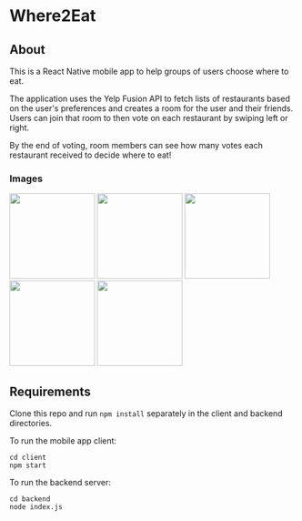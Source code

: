 # Where2Eat

## About

This is a React Native mobile app to help groups of users choose where to eat. 

The application uses the Yelp Fusion API to fetch
lists of restaurants based on the user's preferences and creates a room for the user and their friends. 
Users can join that room to then vote on each restaurant by swiping left or right.

By the end of voting, room members can see how many votes each restaurant received to decide where to eat!

### Images
<p float="left">

<img src="https://user-images.githubusercontent.com/91432012/185587637-0f095c01-7f3a-4190-a4f0-db1ad8497c60.png" width="150">
<img src="https://user-images.githubusercontent.com/91432012/185588519-71e18e1b-ccb2-4cb2-8ce0-f7920c442db5.png" width="150">
<img src="https://user-images.githubusercontent.com/91432012/185588934-e5736b1e-09da-47e3-bcef-f46217ddd9d2.png" width="150">
<!-- <img src="https://user-images.githubusercontent.com/91432012/185590486-55c912cf-666a-43c4-9f27-263db13ab9fc.png" width="150"> -->
<img src="https://user-images.githubusercontent.com/91432012/185591064-301dc4ce-a9cc-4c6c-b2f5-cb5474221c73.png" width="150">
<img src="https://user-images.githubusercontent.com/91432012/185591982-3d92b51c-53d4-4f3c-b508-e11792a2a4dc.png" width="150">
  
</p>


## Requirements
Clone this repo and run ``npm install`` separately in the client and backend directories.

To run the mobile app client:

```
cd client
npm start
```

To run the backend server:

```
cd backend
node index.js
```

